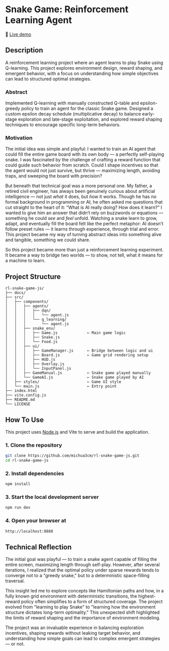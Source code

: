 # Snake Game: Reinforcement Learning Agent

🔗 [Live demo](https://michua3cm.github.io/rl-snake-game-js/)

## Description

A reinforcement learning project where an agent learns to play Snake using Q-learning. This project explores environment design, reward shaping, and emergent behavior, with a focus on understanding how simple objectives can lead to structured optimal strategies.

### Abstract

Implemented Q-learning with manually constructed Q-table and epsilon-greedy policy to train an agent for the classic Snake game. Designed a custom epsilon decay schedule (multiplicative decay) to balance early-stage exploration and late-stage exploitation, and explored reward shaping techniques to encourage specific long-term behaviors.

### Motivation

The initial idea was simple and playful: I wanted to train an AI agent that could fill the entire game board with its own body — a perfectly self-playing snake. I was fascinated by the challenge of crafting a reward function that could guide such behavior from scratch. Could I shape incentives so that the agent would not just survive, but thrive — maximizing length, avoiding traps, and sweeping the board with precision?

But beneath that technical goal was a more personal one. My father, a retired civil engineer, has always been genuinely curious about artificial intelligence — not just *what* it does, but *how* it works. Though he has no formal background in programming or AI, he often asked me questions that cut straight to the heart of it: “What is AI really doing? How does it learn?” I wanted to give him an answer that didn’t rely on buzzwords or equations — something he could *see* and *feel* unfold. Watching a snake learn to grow, adapt, and eventually fill the board felt like the perfect metaphor: AI doesn’t follow preset rules — it learns through experience, through trial and error. This project became my way of turning abstract ideas into something alive and tangible, something we could share.

So this project became more than just a reinforcement learning experiment. It became a way to bridge two worlds — to show, not tell, what it means for a machine to learn.

## Project Structure

```text
rl-snake-game-js/
├── docs/
├── src/
│   ├── components/
│   │   ├── agents/
│   │   │   ├── dqn/
│   │   │   │   └── agent.js
│   │   │   └── q_learning/
│   │   │       └── agent.js
│   │   ├── snake_env/
│   │   │   ├── Game.js             ← Main game logic
│   │   │   ├── Snake.js
│   │   │   └── Food.js
│   │   ├── ui/
│   │   │   ├── GameManager.js      ← Bridge between logic and ui
│   │   │   ├── Board.js            ← Game grid rendering setup
│   │   │   ├── HUD.js
│   │   │   ├── Overlay.js
│   │   │   └── InputPanel.js
│   │   ├── GameManual.js           ← Snake game played manually
│   │   └── GameAI.js               ← Snake game played by AI
│   ├── styles/                     ← Game UI style
│   └── main.js                     ← Entry point
├── index.html
├── vite.config.js
├── README.md
└── LICENSE
```

## How To Use

This project uses [Node.js](https://nodejs.org/en) and Vite to serve and build the application.

### 1. Clone the repository

```bash
git clone https://github.com/michua3cm/rl-snake-game-js.git
cd rl-snake-game-js
```

### 2. Install dependencies

```bash
npm install
```

### 3. Start the local development server

```bash
npm run dev
```

### 4. Open your browser at

```bash
http://localhost:8888
```

## Technical Reflection

The initial goal was playful — to train a snake agent capable of filling the entire screen, maximizing length through self-play. However, after several iterations, I realized that the optimal policy under sparse rewards tends to converge not to a "greedy snake," but to a deterministic space-filling traversal.

This insight led me to explore concepts like Hamiltonian paths and how, in a fully known grid environment with deterministic transitions, the highest-reward policy often simplifies to a form of structured coverage. The project evolved from "learning to play Snake" to "learning how the environment structure dictates long-term optimality." This unexpected shift highlighted the limits of reward shaping and the importance of environment modeling.

The project was an invaluable experience in balancing exploration incentives, shaping rewards without leaking target behavior, and understanding how simple goals can lead to complex emergent strategies — or not.
